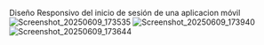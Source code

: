 Diseño Responsivo del inicio de sesión de una aplicacion móvil![Screenshot_20250609_173535](https://github.com/user-attachments/assets/4e8c21f0-aa90-44a1-a796-8224a218b2b1)
![Screenshot_20250609_173940](https://github.com/user-attachments/assets/ba86d2d1-f73f-4bc6-b550-657df31bb607)
![Screenshot_20250609_173644](https://github.com/user-attachments/assets/dd685f79-8543-4160-91f5-943c16984135)


